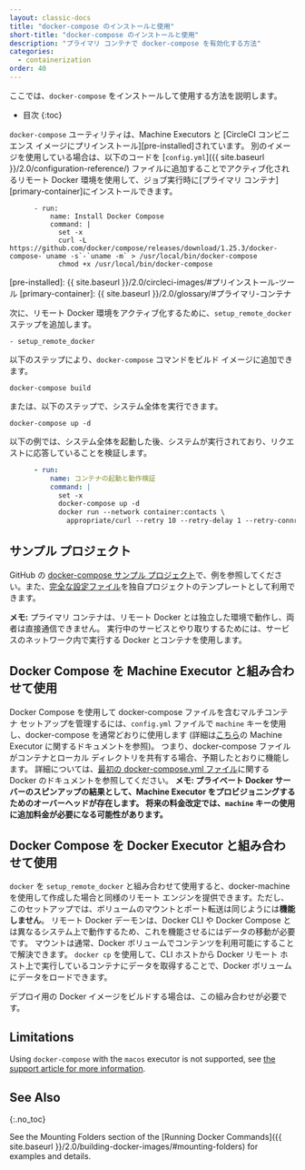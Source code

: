 ```yaml
---
layout: classic-docs
title: "docker-compose のインストールと使用"
short-title: "docker-compose のインストールと使用"
description: "プライマリ コンテナで docker-compose を有効化する方法"
categories:
  - containerization
order: 40
---
```


ここでは、`docker-compose` をインストールして使用する方法を説明します。

- 目次 
{:toc}

`docker-compose` ユーティリティは、Machine Executors と \[CircleCI コンビニエンス イメージにプリインストール\]\[pre-installed\]されています。 別のイメージを使用している場合は、以下のコードを [`config.yml`]({{ site.baseurl }}/2.0/configuration-reference/) ファイルに追加することでアクティブ化されるリモート Docker 環境を使用して、ジョブ実行時に\[プライマリ コンテナ\]\[primary-container\]にインストールできます。

          - run:
              name: Install Docker Compose
              command: |
                set -x
                curl -L https://github.com/docker/compose/releases/download/1.25.3/docker-compose-`uname -s`-`uname -m` > /usr/local/bin/docker-compose
                chmod +x /usr/local/bin/docker-compose
    

[pre-installed]: {{ site.baseurl }}/2.0/circleci-images/#プリインストール-ツール [primary-container]: {{ site.baseurl }}/2.0/glossary/#プライマリ-コンテナ

次に、リモート Docker 環境をアクティブ化するために、`setup_remote_docker` ステップを追加します。

    - setup_remote_docker
    

以下のステップにより、`docker-compose` コマンドをビルド イメージに追加できます。

    docker-compose build
    

または、以下のステップで、システム全体を実行できます。

    docker-compose up -d
    

以下の例では、システム全体を起動した後、システムが実行されており、リクエストに応答していることを検証します。

```YAML
      - run:
          name: コンテナの起動と動作検証
          command: |
            set -x
            docker-compose up -d
            docker run --network container:contacts \
              appropriate/curl --retry 10 --retry-delay 1 --retry-connrefused http://localhost:8080/contacts/test
```

## サンプル プロジェクト

GitHub の [docker-compose サンプル プロジェクト](https://github.com/circleci/cci-demo-docker/tree/docker-compose)で、例を参照してください。また、[完全な設定ファイル](https://github.com/circleci/cci-demo-docker/blob/docker-compose/.circleci/config.yml)を独自プロジェクトのテンプレートとして利用できます。

**メモ:** プライマリ コンテナは、リモート Docker とは独立した環境で動作し、両者は直接通信できません。 実行中のサービスとやり取りするためには、サービスのネットワーク内で実行する Docker とコンテナを使用します。

## Docker Compose を Machine Executor と組み合わせて使用

Docker Compose を使用して docker-compose ファイルを含むマルチコンテナ セットアップを管理するには、`config.yml` ファイルで `machine` キーを使用し、docker-compose を通常どおりに使用します (詳細は[こちら](https://circleci.com/ja/docs/2.0/executor-types/#machine-を使用する)の Machine Executor に関するドキュメントを参照)。 つまり、docker-compose ファイルがコンテナとローカル ディレクトリを共有する場合、予期したとおりに機能します。 詳細については、[最初の docker-compose.yml ファイル](https://docs.docker.com/get-started/part3/#your-first-docker-composeyml-file)に関する Docker のドキュメントを参照してください。 **メモ: プライベート Docker サーバーのスピンアップの結果として、Machine Executor をプロビジョニングするためのオーバーヘッドが存在します。 将来の料金改定では、`machine` キーの使用に追加料金が必要になる可能性があります。**

## Docker Compose を Docker Executor と組み合わせて使用

`docker` を `setup_remote_docker` と組み合わせて使用すると、docker-machine を使用して作成した場合と同様のリモート エンジンを提供できます。ただし、このセットアップでは、ボリュームのマウントとポート転送は同じようには**機能しません**。 リモート Docker デーモンは、Docker CLI や Docker Compose とは異なるシステム上で動作するため、これを機能させるにはデータの移動が必要です。 マウントは通常、Docker ボリュームでコンテンツを利用可能にすることで解決できます。 `docker cp` を使用して、CLI ホストから Docker リモート ホスト上で実行しているコンテナにデータを取得することで、Docker ボリュームにデータをロードできます。

デプロイ用の Docker イメージをビルドする場合は、この組み合わせが必要です。

## Limitations

Using `docker-compose` with the `macos` executor is not supported, see [the support article for more information](https://support.circleci.com/hc/en-us/articles/360045029591-Can-I-use-Docker-within-the-macOS-executor-).

## See Also
{:.no_toc}

See the Mounting Folders section of the [Running Docker Commands]({{ site.baseurl }}/2.0/building-docker-images/#mounting-folders) for examples and details.